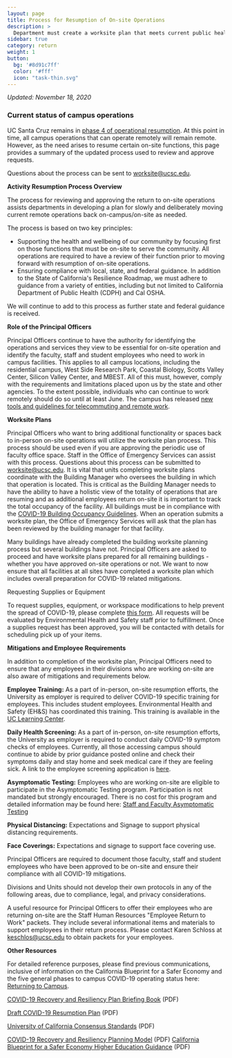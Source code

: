 ```yaml
---
layout: page
title: Process for Resumption of On-site Operations
description: >
  Department must create a worksite plan that meets current public health guidelines.
sidebar: true
category: return
weight: 1
button:
  bg: '#8d91c7ff'
  color: '#fff'
  icon: "task-thin.svg"
---
```

*Updated: November 18, 2020*

### Current status of campus operations

UC Santa Cruz remains in [phase 4 of operational resumption](https://recovery.ucsc.edu/assets/images/resumption-phases.pdf). At this point in time, all campus operations that can operate remotely will remain remote. However, as the need arises to resume certain on-site functions, this page provides a summary of the updated process used to review and approve requests.

Questions about the process can be sent to worksite@ucsc.edu.

**Activity Resumption Process Overview**

The process for reviewing and approving the return to on-site operations assists departments in developing a plan for slowly and deliberately moving current remote operations back on-campus/on-site as needed.

The process is based on two key principles:

- Supporting the health and wellbeing of our community by focusing first on those functions that must be on-site to serve the community. All operations are required to have a review of their function prior to moving forward with resumption of on-site operations.
- Ensuring compliance with local, state, and federal guidance. In addition to the State of California&#39;s Resilience Roadmap, we must adhere to guidance from a variety of entities, including but not limited to California Department of Public Health (CDPH) and Cal OSHA.

We will continue to add to this process as further state and federal guidance is received.

**Role of the Principal Officers**

Principal Officers continue to have the authority for identifying the operations and services they view to be essential for on-site operation and identify the faculty, staff and student employees who need to work in campus facilities. This applies to all campus locations, including the residential campus, West Side Research Park, Coastal Biology, Scotts Valley Center, Silicon Valley Center, and MBEST. All of this must, however, comply with the requirements and limitations placed upon us by the state and other agencies. To the extent possible, individuals who can continue to work remotely should do so until at least June. The campus has released [new tools and guidelines for telecommuting and remote work](https://recovery.ucsc.edu/support-for-employees/).

**Worksite Plans**

Principal Officers who want to bring additional functionality or spaces back to in-person on-site operations will utilize the worksite plan process. This process should be used even if you are approving the periodic use of faculty office space. Staff in the Office of Emergency Services can assist with this process. Questions about this process can be submitted to [worksite@ucsc.edu](mailto:worksite@ucsc.edu). It is vital that units completing worksite plans coordinate with the Building Manager who oversees the building in which that operation is located. This is critical as the Building Manager needs to have the ability to have a holistic view of the totality of operations that are resuming and as additional employees return on-site it is important to track the total occupancy of the facility. All buildings must be in compliance with the [COVID-19 Building Occupancy Guidelines](https://mail.google.com/mail/u/0?ui=2&amp;ik=7192e1bb1f&amp;attid=0.1&amp;permmsgid=msg-f:1682718483188260856&amp;th=175a378b876b9ff8&amp;view=att&amp;disp=inline). When an operation submits a worksite plan, the Office of Emergency Services will ask that the plan has been reviewed by the building manager for that facility.

Many buildings have already completed the building worksite planning process but several buildings have not. Principal Officers are asked to proceed and have worksite plans prepared for all remaining buildings - whether you have approved on-site operations or not. We want to now ensure that all facilities at all sites have completed a worksite plan which includes overall preparation for COVID-19 related mitigations.

Requesting Supplies or Equipment

To request supplies, equipment, or workspace modifications to help prevent the spread of COVID-19, please complete [this form](https://docs.google.com/forms/d/e/1FAIpQLSfZWheLtmc7GOAeEz4qh8Dl_mT9v6FaJlYNOSzQdCEJAJe1WQ/viewform). All requests will be evaluated by Environmental Health and Safety staff prior to fulfillment. Once a supplies request has been approved, you will be contacted with details for scheduling pick up of your items.

**Mitigations and Employee Requirements**

In addition to completion of the worksite plan, Principal Officers need to ensure that any employees in their divisions who are working on-site are also aware of mitigations and requirements below.

**Employee Training:** As a part of in-person, on-site resumption efforts, the University as employer is required to deliver COVID-19 specific training for employees.  This includes student employees. Environmental Health and Safety (EH&amp;S) has coordinated this training. This training is available in the [UC Learning Center](https://shr.ucsc.edu/training/learning-center/index.html).

**Daily Health Screening:** As a part of in-person, on-site resumption efforts, the University as employer is required to conduct daily COVID-19 symptom checks of employees. Currently, all those accessing campus should continue to abide by prior guidance posted online and check their symptoms daily and stay home and seek medical care if they are feeling sick. A link to the employee screening application is [here](https://recovery.ucsc.edu/returning-to-campus/checking-for-symptoms/).

**Asymptomatic Testing:** Employees who are working on-site are eligible to participate in the Asymptomatic Testing program. Participation is not mandated but strongly encouraged. There is no cost for this program and detailed information may be found here: [Staff and Faculty Asymptomatic Testing](https://healthcenter.ucsc.edu/services/covid-19/covid19-staff.html)

**Physical Distancing:** Expectations and Signage to support physical distancing requirements.

**Face Coverings:** Expectations and signage to support face covering use.

Principal Officers are required to document those faculty, staff and student employees who have been approved to be on-site and ensure their compliance with all COVID-19 mitigations.

Divisions and Units should not develop their own protocols in any of the following areas, due to compliance, legal, and privacy considerations.

A useful resource for Principal Officers to offer their employees who are returning on-site are the Staff Human Resources &quot;Employee Return to Work&quot; packets. They include several informational items and materials to support employees in their return process. Please contact Karen Schloss at [keschlos@ucsc.edu](mailto:keschlos@ucsc.edu) to obtain packets for your employees.

**Other Resources**

For detailed reference purposes, please find previous communications, inclusive of information on the California Blueprint for a Safer Economy and the five general phases to campus COVID-19 operating status here: [Returning to Campus](https://recovery.ucsc.edu/returning-to-campus/).

[COVID-19 Recovery and Resiliency Plan Briefing Book](https://recovery.ucsc.edu/assets/images/ucsc-recovery-resiliency-briefing-book.pdf) (PDF)

[Draft COVID-19 Resumption Plan](https://recovery.ucsc.edu/assets/images/draft-resumption-plan.pdf) (PDF)

[University of California Consensus Standards](https://recovery.ucsc.edu/assets/images/uc-consent-standard.pdf) (PDF)

[COVID-19 Recovery and Resiliency Planning Model](https://recovery.ucsc.edu/assets/images/recovery-resiliency-model.pdf) (PDF)
[California Blueprint for a Safer Economy Higher Education Guidance](https://files.covid19.ca.gov/pdf/guidance-higher-education--en.pdf) (PDF)
